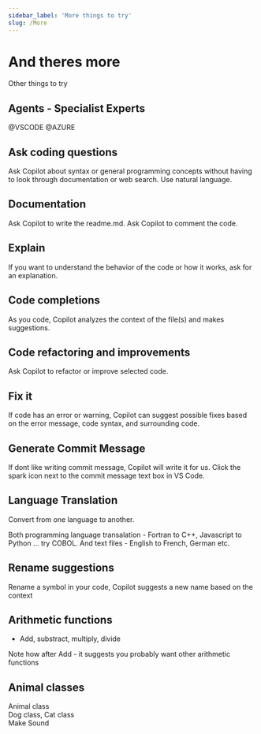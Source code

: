 ```yaml
---
sidebar_label: 'More things to try'
slug: /More
---
```


# And theres more

Other things to try

## Agents - Specialist Experts

@VSCODE
@AZURE

## Ask coding questions

Ask Copilot about syntax or general programming concepts without having to look through documentation or web search. Use natural language.

## Documentation

Ask Copilot to write the readme.md.
Ask Copilot to comment the code.

## Explain

If you want to understand the behavior of the code or how it works, ask for an explanation.

## Code completions

As you code, Copilot analyzes the context of the file(s) and makes suggestions.

## Code refactoring and improvements

Ask Copilot to refactor or improve selected code.  

## Fix it

If code has an error or warning, Copilot can suggest possible fixes based on the error message, code syntax, and surrounding code.

## Generate Commit Message

If dont like writing commit message, Copilot will write it for us. Click the spark icon next to the commit message text box in VS Code.

## Language Translation

Convert from one language to another.

Both programming language transalation - Fortran to C++, Javascript to Python ...  try COBOL.
And text files - English to French, German etc.

## Rename suggestions

Rename a symbol in your code, Copilot suggests a new name based on the context  

## Arithmetic functions

- Add, substract, multiply, divide

Note how after Add - it suggests you probably want other arithmetic functions  

## Animal classes

Animal class  
Dog class, Cat class  
Make Sound
